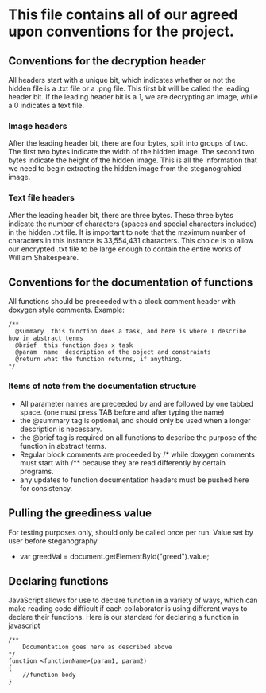 # This file contains all of our agreed upon conventions for the project.
## Conventions for the decryption header
All headers start with a unique bit, which indicates whether or not the hidden file is a .txt file or a .png file.
This first bit will be called the leading header bit.
If the leading header bit is a 1, we are decrypting an image, while a 0 indicates a text file.

### Image headers
After the leading header bit, there are four bytes, split into groups of two. The first two bytes indicate the width of the hidden image.
The second two bytes indicate the height of the hidden image. This is all the information that we need to begin extracting the hidden image
from the steganograhied image.

### Text file headers
After the leading header bit, there are three bytes. These three bytes indicate the number of characters (spaces and special characters included)
in the hidden .txt file. It is important to note that the maximum number of characters in this instance is 33,554,431 characters.
This choice is to allow our encrypted .txt file to be large enough to contain the entire works of William Shakespeare. 

## Conventions for the documentation of functions
All functions should be preceeded with a block comment header with doxygen style comments. Example:
~~~~
/**
  @summary  this function does a task, and here is where I describe how in abstract terms
  @brief  this function does x task
  @param  name  description of the object and constraints
  @return what the function returns, if anything.
*/
~~~~
### Items of note from the documentation structure
* All parameter names are preceeded by and are followed by one tabbed space. (one must press TAB before and after typing the name)
* the @summary tag is optional, and should only be used when a longer description is necessary.
* the @brief tag is required on all functions to describe the purpose of the function in abstract terms.
* Regular block comments are proceeded by /* while doxygen comments must start with /** because they are read differently by certain programs.
* any updates to function documentation headers must be pushed here for consistency.

## Pulling the greediness value
For testing purposes only, should only be called once per run. Value set by user before steganography
* var greedVal = document.getElementById("greed").value;

## Declaring functions
JavaScript allows for use to declare function in a variety of ways, which can make reading code difficult if each collaborator is using different ways to declare their functions.
Here is our standard for declaring a function in javascript
~~~~
/**
	Documentation goes here as described above
*/
function <functionName>(param1, param2)
{
	//function body
}
~~~~
